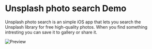 # Unsplash photo search Demo
 
Unsplash photo search is an simple iOS app that lets you search the Unsplash library for free high-quality photos. When you find something intresting you can save it to gallery or share it.

![Preview](https://i.imgur.com/XeJRyZyl.png "Demo Unsplash Photo Picker in SwiftUi")

